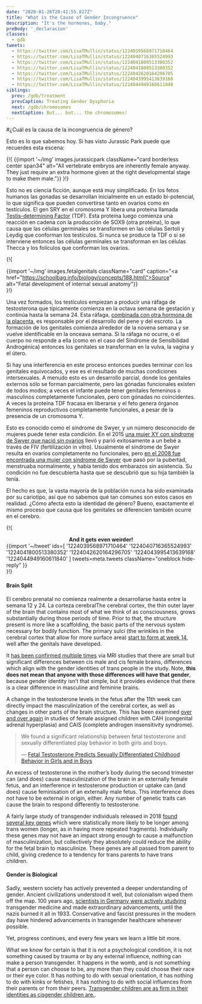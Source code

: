 ```yaml
---
date: "2020-01-26T20:41:55.827Z"
title: "What is the Cause of Gender Incongruence"
description: "It's the hormones, baby."
preBody: '_declaracion'
classes:
  - gdb
tweets:
  - https://twitter.com/LisaTMullin/status/1224039568971710464
  - https://twitter.com/LisaTMullin/status/1224040716365524993
  - https://twitter.com/LisaTMullin/status/1224041800513380352
  - https://twitter.com/LisaTMullin/status/1224041800513380352
  - https://twitter.com/LisaTMullin/status/1224042620164296705
  - https://twitter.com/LisaTMullin/status/1224043995413639168
  - https://twitter.com/LisaTMullin/status/1224044949160611840
siblings:
  prev: /gdb/treatment
  prevCaption: Treating Gender Dysphoria
  next: /gdb/chromosomes
  nextCaption: But... but... the chromosomes!
---
```


#¿Cuál es la causa de la incongruencia de género?

Esto es lo que sabemos hoy. Si has visto Jurassic Park puede que recuerdes esta escena:

{!{ {{import '~/img' images.jurassicpark className="card borderless center span34" alt="All vertebrate embryos are inherently female anyway. They just require an extra hormone given at the right developmental stage to make them male."}} }!}

Esto no es ciencia ficción, aunque está muy simplificado. En los fetos humanos las gonadas se desarrollan inicialmente en un estado bi-potencial, lo que significa que pueden convertirse tanto en ovarios como en testículos. El gen SRY en el cromosoma Y libera una proteina llamada [Testis-determining Factor](https://es.wikipedia.org/wiki/SRY) (TDF). Esta proteína luego comienza una reacción en cadena con la producción de SOX9 (otra proteína), lo que causa que las células germinales se transformen en las células Sertoli y Leydig que conforman los testículos. Si nunca se produce la TDF o si se interviene entonces las células germinales se transforman en las células Thecca y los folículos que conforman los ovarios.

{!{ <div class="gutter flex" style="justify-content: center"> {{import '~/img' images.fetalgenitals className="card" caption="<a href=\"https://schoolbag.info/biology/concepts/188.html\">Source</a>" alt="Fetal development of internal sexual anatomy"}}</div> }!}

Una vez formados, los testículos empiezan a producir una ráfaga de testosterona que típicamente comienza en la octava semana de gestación y continúa hasta la semana 24. Esta ráfaga, [combinada con otra hormona de la placenta](https://www.sciencedaily.com/releases/2019/02/190214153053.htm), es responsable por el desarrollo del pene y del escroto. La formación de los genitales comienza alrededor de la novena semana y se vuelve identificable en la onceava semana. Si la ráfaga no ocurre, o el cuerpo no responde a ella (como en el caso del Síndrome de Sensibilidad Androgénica) entonces los genitales se transforman en la vulva, la vagina y el útero.

Si hay una interferencia en este proceso entonces puedes terminar con los genitales equivocados, y ese es el resultado de muchas condiciones intersexuales. A menudo esto es un desarrollo parcial, donde los genitales externos sólo se forman parcialmente, pero las gónadas funcionales existen de todos modos; a veces el infante puede tener genitales femeninos o masculinos completamente funcionales, pero con gónadas no coincidentes. A veces la proteína TDF fracasa en liberarse y el feto genera órganos femeninos reproductivos completamente funcionales, a pesar de la presencia de un cromosoma Y.

Esto es conocido como el síndrome de Swyer, y un número desconocido de mujeres puede tener esta condición. En el 2015 [una mujer XY con síndrome de Swyer que nació sin ovarios](https://www.independent.co.uk/news/science/mostly-male-woman-gives-birth-to-twins-in-medical-miracle-10033528.html) llevó y parió exitosamente a un bebé a través de FIV (fertilización in vitro). Usualmente el síndrome de Swyer resulta en ovarios completamente no funcionales, pero [en el 2008 fue encontrada una mujer con síndrome de Swyer](https://www.ncbi.nlm.nih.gov/pmc/articles/PMC2190741/) que pasó por la pubertad, menstruaba normalmente, y había tenido dos embarazos sin asistencia. Su condición no fue descubierta hasta que se descubrió que su hija también la tenía.

El hecho es que, la vasta mayoría de la población nunca ha sido examinada por su cariotipo, así que no sabemos qué tan comunes son estos casos en realidad. ¿Cómo afecta esto la identidad de género? Bueno, exactamente el mismo proceso que causa que los genitales se diferencien también ocurre en el cerebro.

{!{ <div class="gutter">
  <strong style="display: block;text-align: center;">And it gets even weirder!</strong>
{{import '~/tweet' ids=[
  '1224039568971710464'
  '1224040716365524993'
  '1224041800513380352'
  '1224042620164296705'
  '1224043995413639168'
  '1224044949160611840'
] tweets=meta.tweets className="oneblock hide-reply" }}</div> }!}

#### Brain Split

El cerebro prenatal no comienza realmente a desarrollarse hasta entre la semana 12 y 24. La corteza cerebralThe cerebral cortex, the thin outer layer of the brain that contains most of what we think of as consciousness, grows substantially during those periods of time. Prior to that, the structure present is more like a scaffolding, the basic parts of the nervous system necessary for bodily function. The primary sulci (the wrinkles in the cerebral cortex that allow for more surface area) [start to form at week 14](https://www.ncbi.nlm.nih.gov/pmc/articles/PMC2989000/#Sec5title), well after the genitals have developed.

It [has been confirmed multiple times](https://www.the-scientist.com/features/are-the-brains-of-transgender-people-different-from-those-of-cisgender-people-30027) via MRI studies that there are small but significant differences between cis male and cis female brains, differences which align with the gender identities of trans people in the study. Note, **this does not mean that anyone with those differences will have that gender**, because gender identity isn’t that simple, but it provides evidence that there is a clear difference in masculine and feminine brains.

A change in the testosterone levels in the fetus after the 11th week can directly impact the masculinization of the cerebral cortex, as well as changes in other parts of the brain structure. This has been examined [over and over again](https://www.ncbi.nlm.nih.gov/pmc/articles/PMC4350266/) in studies of female assigned children with CAH (congenital adrenal hyperplasia) and CAIS (complete androgen insensitivity syndrome).

<blockquote class="cite"><p>We found a significant relationship between fetal testosterone and sexually differentiated play behavior in both girls and boys.</p>&mdash; <a href="https://www.ncbi.nlm.nih.gov/pmc/articles/PMC2778233/">Fetal Testosterone Predicts Sexually Differentiated Childhood Behavior in Girls and in Boys</a></blockquote>

An excess of testosterone in the mother’s body during the second trimester can (and does) cause masculinization of the brain in an externally female fetus, and an interference in testosterone production or uptake can (and does) cause feminisation of an externally male fetus. This interference does not have to be external in origin, either. Any number of genetic traits can cause the brain to respond differently to testosterone.

A fairly large study of transgender individuals released in 2018 [found several key genes](https://academic.oup.com/jcem/article/104/2/390/5104458) which were statistically more likely to be longer among trans women (longer, as in having more repeated fragments). Individually these genes may not have an impact strong enough to cause a malfunction of masculinization, but collectively they absolutely could reduce the ability for the fetal brain to masculinize. These genes are all passed from parent to child, giving credence to a tendency for trans parents to have trans children.

#### Gender is Biological

Sadly, western society has actively prevented a deeper understanding of gender. Ancient civilizations understood it well, but colonialism wiped them off the map. 100 years ago, [scientists in Germany were actively studying](https://en.wikipedia.org/wiki/Institut_f%C3%BCr_Sexualwissenschaft) transgender medicine and made extraordinary advancements, until the nazis burned it all in 1933. Conservative and fascist pressures in the modern day have hindered advancements in transgender healthcare whenever possible.

Yet, progress continues, and every few years we learn a little bit more.

What we know for certain is that it is not a psychological condition, it is not something caused by trauma or by any external influence, nothing can make a person transgender. It happens in the womb, and is not something that a person can choose to be, any more than they could choose their race or their eye color. It has nothing to do with sexual orientation, it has nothing to do with kinks or fetishes, it has nothing to do with social influences from their parents or from their peers. [Transgender children are as firm in their identities as cisgender children are.](https://www.forbes.com/sites/dawnstaceyennis/2020/12/29/study-transgender-children-recognize-their-authentic-gender-at-early-age-just-like-other-kids/#20bbb14526bf).
